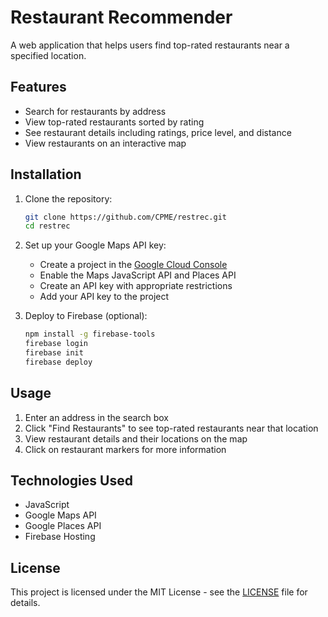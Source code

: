 # Restaurant Recommender

A web application that helps users find top-rated restaurants near a specified location.

## Features

- Search for restaurants by address
- View top-rated restaurants sorted by rating
- See restaurant details including ratings, price level, and distance
- View restaurants on an interactive map

## Installation

1. Clone the repository:
   ```bash
   git clone https://github.com/CPME/restrec.git
   cd restrec
   ```

2. Set up your Google Maps API key:
   - Create a project in the [Google Cloud Console](https://console.cloud.google.com/)
   - Enable the Maps JavaScript API and Places API
   - Create an API key with appropriate restrictions
   - Add your API key to the project

3. Deploy to Firebase (optional):
   ```bash
   npm install -g firebase-tools
   firebase login
   firebase init
   firebase deploy
   ```

## Usage

1. Enter an address in the search box
2. Click "Find Restaurants" to see top-rated restaurants near that location
3. View restaurant details and their locations on the map
4. Click on restaurant markers for more information

## Technologies Used

- JavaScript
- Google Maps API
- Google Places API
- Firebase Hosting

## License

This project is licensed under the MIT License - see the [LICENSE](LICENSE) file for details.
